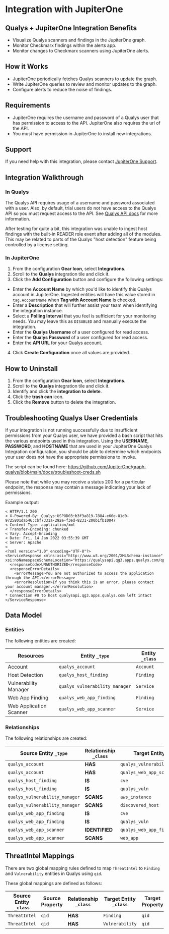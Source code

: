 # Integration with JupiterOne

## Qualys + JupiterOne Integration Benefits

*   Visualize Qualys scanners and findings in the JupiterOne graph.
*   Monitor Checkmarx findings within the alerts app.
*   Monitor changes to Checkmarx scanners using JupiterOne alerts.

## How it Works

*   JupiterOne periodically fetches Qualys scanners to update the graph.
*   Write JupiterOne queries to review and monitor updates to the graph.
*   Configure alerts to reduce the noise of findings.

## Requirements

*   JupiterOne requires the username and password of a Qualys user that has
    permission to access to the API. JupiterOne also requires the url of the API.
*   You must have permission in JupiterOne to install new integrations.

## Support

If you need help with this integration, please contact
[JupiterOne Support](https://support.jupiterone.io).

## Integration Walkthrough

### In Qualys

The Qualys API requires usage of a username and password associated with a user.
Also, by default, trial users do not have access to the Qualys API so you must
request access to the API. See
[Qualys API docs](https://debug.qualys.com/qwebhelp/fo_portal/api_doc/scans/index.htm#t=get_started%2Fget_started.htm)
for more information.

After testing for quite a bit, this integration was unable to ingest host
findings with the built-in READER role event after adding all of the modules.
This may be related to parts of the Qualys "host detection" feature being
controlled by a license setting.

### In JupiterOne

1.  From the configuration **Gear Icon**, select **Integrations**.
2.  Scroll to the **Qualys** integration tile and click it.
3.  Click the **Add Configuration** button and configure the following settings:

*   Enter the **Account Name** by which you'd like to identify this Qualys account
    in JupiterOne. Ingested entities will have this value stored in
    `tag.AccountName` when **Tag with Account Name** is checked.
*   Enter a **Description** that will further assist your team when identifying
    the integration instance.
*   Select a **Polling Interval** that you feel is sufficient for your monitoring
    needs. You may leave this as `DISABLED` and manually execute the integration.
*   Enter the **Qualys Username** of a user configured for read access.
*   Enter the **Qualys Password** of a user configured for read access.
*   Enter the **API URL** for your Qualys account.

4.  Click **Create Configuration** once all values are provided.

## How to Uninstall

1.  From the configuration **Gear Icon**, select **Integrations**.
2.  Scroll to the **Qualys** integration tile and click it.
3.  Identify and click the **integration to delete**.
4.  Click the **trash can** icon.
5.  Click the **Remove** button to delete the integration.

## Troubleshooting Qualys User Credentials

If your integration is not running successfully due to insufficient permissions
from your Qualys user, we have provided a bash script that hits the various
endpoints used in this integration. Using the **USERNAME**, **PASSWORD**, and
**HOSTNAME** that are used in your JupiterOne Qualys Integration configuration,
you should be able to determine which endpoints your user does not have the
appropriate permissions to invoke.

The script can be found here:
<https://github.com/JupiterOne/graph-qualys/blob/main/docs/troubleshoot-creds.sh>

Please note that while you may receive a status 200 for a particular endpoint,
the response may contain a message indicating your lack of permissions.

Example output:

    < HTTP/1.1 200
    < X-Powered-By: Qualys:USPOD03:b3f3a819-7884-e60e-81d0-9725801da546:cbf7331a-292e-f3ed-8231-200b1fb10047
    < Content-Type: application/xml
    < Transfer-Encoding: chunked
    < Vary: Accept-Encoding
    < Date: Fri, 14 Jan 2022 03:55:39 GMT
    < Server: Apache
    <
    <?xml version="1.0" encoding="UTF-8"?>
    <ServiceResponse xmlns:xsi="http://www.w3.org/2001/XMLSchema-instance" xsi:noNamespaceSchemaLocation="https://qualysapi.qg3.apps.qualys.com/qps/xsd/2.0/am/hostasset.xsd">
      <responseCode>UNAUTHORIZED</responseCode>
      <responseErrorDetails>
        <errorMessage>You are not authorized to access the application through the API.</errorMessage>
        <errorResolution>If you think this is an error, please contact your account manager.</errorResolution>
      </responseErrorDetails>
    * Connection #0 to host qualysapi.qg3.apps.qualys.com left intact
    </ServiceResponse>

<!-- {J1_DOCUMENTATION_MARKER_START} -->

<!--
********************************************************************************
NOTE: ALL OF THE FOLLOWING DOCUMENTATION IS GENERATED USING THE
"j1-integration document" COMMAND. DO NOT EDIT BY HAND! PLEASE SEE THE DEVELOPER
DOCUMENTATION FOR USAGE INFORMATION:

https://github.com/JupiterOne/sdk/blob/main/docs/integrations/development.md
********************************************************************************
-->

## Data Model

### Entities

The following entities are created:

| Resources               | Entity `_type`                 | Entity `_class` |
| ----------------------- | ------------------------------ | --------------- |
| Account                 | `qualys_account`               | `Account`       |
| Host Detection          | `qualys_host_finding`          | `Finding`       |
| Vulnerability Manager   | `qualys_vulnerability_manager` | `Service`       |
| Web App Finding         | `qualys_web_app_finding`       | `Finding`       |
| Web Application Scanner | `qualys_web_app_scanner`       | `Service`       |

### Relationships

The following relationships are created:

| Source Entity `_type`          | Relationship `_class` | Target Entity `_type`          |
| ------------------------------ | --------------------- | ------------------------------ |
| `qualys_account`               | **HAS**               | `qualys_vulnerability_manager` |
| `qualys_account`               | **HAS**               | `qualys_web_app_scanner`       |
| `qualys_host_finding`          | **IS**                | `cve`                          |
| `qualys_host_finding`          | **IS**                | `qualys_vuln`                  |
| `qualys_vulnerability_manager` | **SCANS**             | `aws_instance`                 |
| `qualys_vulnerability_manager` | **SCANS**             | `discovered_host`              |
| `qualys_web_app_finding`       | **IS**                | `cve`                          |
| `qualys_web_app_finding`       | **IS**                | `qualys_vuln`                  |
| `qualys_web_app_scanner`       | **IDENTIFIED**        | `qualys_web_app_finding`       |
| `qualys_web_app_scanner`       | **SCANS**             | `web_app`                      |

<!--
********************************************************************************
END OF GENERATED DOCUMENTATION AFTER BELOW MARKER
********************************************************************************
-->

<!-- {J1_DOCUMENTATION_MARKER_END} -->

## ThreatIntel Mappings

There are two global mapping rules defined to map `ThreatIntel` to `Finding` and
`Vulnerability` entities in Qualys using `qid`.

These global mappings are defined as follows:

| Source Entity `_class` | Source Property | Relationship `_class` | Target Entity `_class` | Target Property |
| ---------------------- | --------------- | --------------------- | ---------------------- | --------------- |
| `ThreatIntel`          | `qid`           | **HAS**               | `Finding`              | `qid`           |
| `ThreatIntel`          | `qid`           | **HAS**               | `Vulnerability`        | `qid`           |
